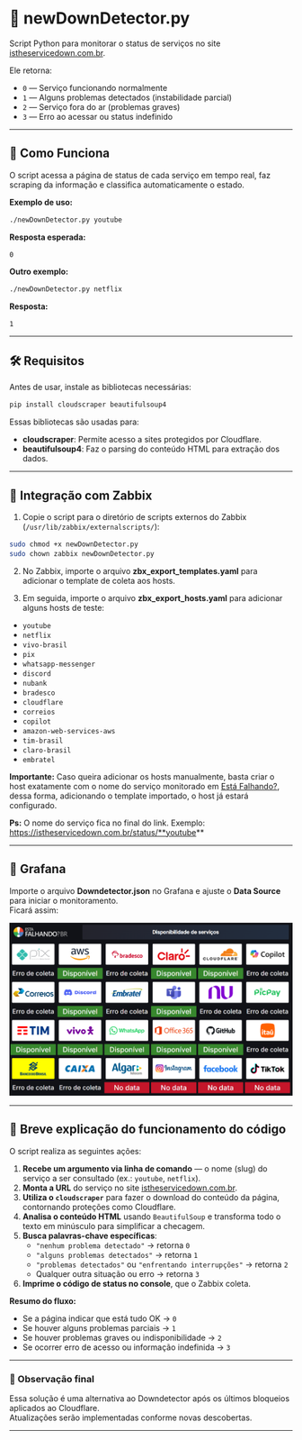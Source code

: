 # 📡 newDownDetector.py

Script Python para monitorar o status de serviços no site [istheservicedown.com.br](https://istheservicedown.com.br).

Ele retorna:
- `0` — Serviço funcionando normalmente
- `1` — Alguns problemas detectados (instabilidade parcial)
- `2` — Serviço fora do ar (problemas graves)
- `3` — Erro ao acessar ou status indefinido

---

## 🚀 Como Funciona

O script acessa a página de status de cada serviço em tempo real, faz scraping da informação e classifica automaticamente o estado.

**Exemplo de uso:**

```bash
./newDownDetector.py youtube
```

**Resposta esperada:**

```
0
```

**Outro exemplo:**

```bash
./newDownDetector.py netflix
```

**Resposta:**

```
1
```

---

## 🛠️ Requisitos

Antes de usar, instale as bibliotecas necessárias:

```bash
pip install cloudscraper beautifulsoup4
```

Essas bibliotecas são usadas para:
- **cloudscraper**: Permite acesso a sites protegidos por Cloudflare.
- **beautifulsoup4**: Faz o parsing do conteúdo HTML para extração dos dados.

---

## 🧩 Integração com Zabbix

1. Copie o script para o diretório de scripts externos do Zabbix (`/usr/lib/zabbix/externalscripts/`):

```bash
sudo chmod +x newDownDetector.py
sudo chown zabbix newDownDetector.py
```

2. No Zabbix, importe o arquivo **zbx_export_templates.yaml** para adicionar o template de coleta aos hosts.

3. Em seguida, importe o arquivo **zbx_export_hosts.yaml** para adicionar alguns hosts de teste:

- `youtube`
- `netflix`
- `vivo-brasil`
- `pix`
- `whatsapp-messenger`
- `discord`
- `nubank`
- `bradesco`
- `cloudflare`
- `correios`
- `copilot`
- `amazon-web-services-aws`
- `tim-brasil`
- `claro-brasil`
- `embratel`

**Importante:** Caso queira adicionar os hosts manualmente, basta criar o host exatamente com o nome do serviço monitorado em [Está Falhando?](https://istheservicedown.com.br/), dessa forma, adicionando o template importado, o host já estará configurado.

**Ps:** O nome do serviço fica no final do link. Exemplo:  
https://istheservicedown.com.br/status/**youtube**

---

## 🧩 Grafana

Importe o arquivo **Downdetector.json** no Grafana e ajuste o **Data Source** para iniciar o monitoramento.  
Ficará assim:

![Dashboard](downdetector.png)

---

## 🧠 Breve explicação do funcionamento do código

O script realiza as seguintes ações:

1. **Recebe um argumento via linha de comando** — o nome (slug) do serviço a ser consultado (ex.: `youtube`, `netflix`).
2. **Monta a URL** do serviço no site [istheservicedown.com.br](https://istheservicedown.com.br).
3. **Utiliza o `cloudscraper`** para fazer o download do conteúdo da página, contornando proteções como Cloudflare.
4. **Analisa o conteúdo HTML** usando `BeautifulSoup` e transforma todo o texto em minúsculo para simplificar a checagem.
5. **Busca palavras-chave específicas**:
    - `"nenhum problema detectado"` → retorna `0`
    - `"alguns problemas detectados"` → retorna `1`
    - `"problemas detectados"` ou `"enfrentando interrupções"` → retorna `2`
    - Qualquer outra situação ou erro → retorna `3`
6. **Imprime o código de status no console**, que o Zabbix coleta.

**Resumo do fluxo:**

- Se a página indicar que está tudo OK → `0`
- Se houver alguns problemas parciais → `1`
- Se houver problemas graves ou indisponibilidade → `2`
- Se ocorrer erro de acesso ou informação indefinida → `3`

---

### 📢 Observação final

Essa solução é uma alternativa ao Downdetector após os últimos bloqueios aplicados ao Cloudflare.  
Atualizações serão implementadas conforme novas descobertas.

---
